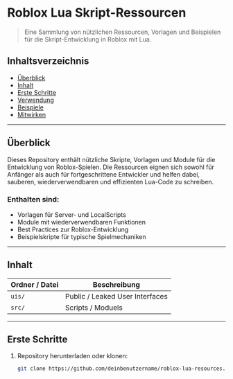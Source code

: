 # Roblox Lua Skript-Ressourcen

> Eine Sammlung von nützlichen Ressourcen, Vorlagen und Beispielen für die Skript-Entwicklung in Roblox mit Lua.

## Inhaltsverzeichnis

- [Überblick](#überblick)
- [Inhalt](#inhalt)
- [Erste Schritte](#erste-schritte)
- [Verwendung](#verwendung)
- [Beispiele](#beispiele)
- [Mitwirken](#mitwirken)

---

## Überblick

Dieses Repository enthält nützliche Skripte, Vorlagen und Module für die Entwicklung von Roblox-Spielen. Die Ressourcen eignen sich sowohl für Anfänger als auch für fortgeschrittene Entwickler und helfen dabei, sauberen, wiederverwendbaren und effizienten Lua-Code zu schreiben.

### Enthalten sind:

- Vorlagen für Server- und LocalScripts
- Module mit wiederverwendbaren Funktionen
- Best Practices zur Roblox-Entwicklung
- Beispielskripte für typische Spielmechaniken

---

## Inhalt

| Ordner / Datei          | Beschreibung                                                |
|-------------------------|-------------------------------------------------------------|
| `uis/`                  | Public / Leaked User Interfaces                             |
| `src/`                  | Scripts / Moduels                                           |

---

## Erste Schritte

1. Repository herunterladen oder klonen:

   ```bash
   git clone https://github.com/deinbenutzername/roblox-lua-resources.git
